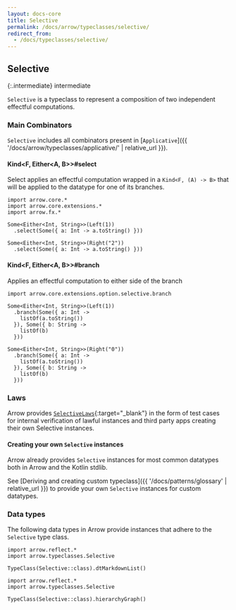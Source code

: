 ```yaml
---
layout: docs-core
title: Selective
permalink: /docs/arrow/typeclasses/selective/
redirect_from:
  - /docs/typeclasses/selective/
---
```


## Selective

{:.intermediate}
intermediate

`Selective` is a typeclass to represent a composition of two independent effectful computations.

### Main Combinators

`Selective` includes all combinators present in [`Applicative`]({{ '/docs/arrow/typeclasses/applicative/' | relative_url }}).

#### Kind<F, Either<A, B>>#select

Select applies an effectful computation wrapped in a `Kind<F, (A) -> B>` that will be applied to the datatype for one of its branches.

```kotlin:ank
import arrow.core.*
import arrow.core.extensions.*
import arrow.fx.*

Some<Either<Int, String>>(Left(1))
  .select(Some({ a: Int -> a.toString() }))
```

```kotlin:ank
Some<Either<Int, String>>(Right("2"))
  .select(Some({ a: Int -> a.toString() }))
```

#### Kind<F, Either<A, B>>#branch

Applies an effectful computation to either side of the branch

```kotlin:ank
import arrow.core.extensions.option.selective.branch

Some<Either<Int, String>>(Left(1))
  .branch(Some({ a: Int ->
    listOf(a.toString())
  }), Some({ b: String ->
    listOf(b)
  }))
```

```kotlin:ank
Some<Either<Int, String>>(Right("0"))
  .branch(Some({ a: Int ->
    listOf(a.toString())
  }), Some({ b: String ->
    listOf(b)
  }))
```

### Laws

Arrow provides [`SelectiveLaws`][selective_law_source]{:target="_blank"} in the form of test cases for internal verification of lawful instances and third party apps creating their own Selective instances.

#### Creating your own `Selective` instances

Arrow already provides `Selective` instances for most common datatypes both in Arrow and the Kotlin stdlib.

See [Deriving and creating custom typeclass]({{ '/docs/patterns/glossary' | relative_url }}) to provide your own `Selective` instances for custom datatypes.

### Data types

The following data types in Arrow provide instances that adhere to the `Selective` type class.

```kotlin:ank:replace
import arrow.reflect.*
import arrow.typeclasses.Selective

TypeClass(Selective::class).dtMarkdownList()
```

<canvas id="hierarchy-diagram" style="margin-top:120px"></canvas>

<script>
  drawNomNomlDiagram('hierarchy-diagram', 'selective.nomnol')
</script>

```kotlin:ank:outFile(selective.nomnol)
import arrow.reflect.*
import arrow.typeclasses.Selective

TypeClass(Selective::class).hierarchyGraph()
```

[selective_law_source]: https://github.com/arrow-kt/arrow/blob/master/modules/core/arrow-test/src/main/kotlin/arrow/test/laws/SelectiveLaws.kt
